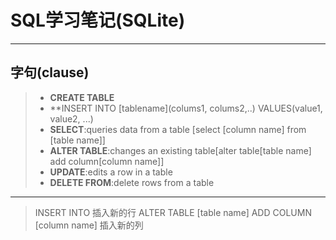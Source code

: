 # SQL学习笔记(SQLite)

***
## 字句(clause)
>* **CREATE TABLE**
>* **INSERT INTO [tablename](colums1, colums2,..) VALUES(value1, value2, ...)
>* **SELECT**:queries data from a table [select [column name] from [table name]]
>* **ALTER TABLE**:changes an existing table[alter table[table name] add column[column name]]
>* **UPDATE**:edits a row in a table
>* **DELETE FROM**:delete rows from a table
***
>INSERT INTO 插入新的行
>ALTER TABLE [table name] ADD COLUMN [column name] 插入新的列
